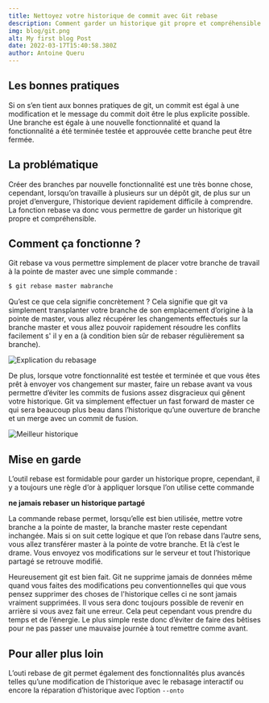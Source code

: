 ```yaml
---
title: Nettoyez votre historique de commit avec Git rebase
description: Comment garder un historique git propre et compréhensible quand on travail en équipe sur le même dépot git ? Le rebasage est une solution que nous allons découvrir dans cet article
img: blog/git.png
alt: My first blog Post
date: 2022-03-17T15:40:58.380Z
author: Antoine Queru
---
```




## Les bonnes pratiques 
Si on s’en tient aux bonnes pratiques de git, un commit est égal à une modification et le message du commit doit être le plus explicite possible. Une branche est égale à une nouvelle fonctionnalité et quand la fonctionnalité a été terminée testée et approuvée cette branche peut être fermée. 

## La problématique
Créer des branches par nouvelle fonctionnalité est une très bonne chose, cependant, lorsqu’on travaille à plusieurs sur un dépôt git, de plus sur un projet d’envergure, l’historique devient rapidement difficile à comprendre. La fonction rebase va donc vous permettre de garder un historique git propre et compréhensible.

## Comment ça fonctionne ? 
Git rebase va vous permettre simplement de placer votre branche de travail à la pointe de master avec une simple commande :

```bash
$ git rebase master mabranche
``` 

Qu’est ce que cela signifie concrètement ? Cela signifie que git va simplement transplanter votre branche de son emplacement d’origine à la pointe de master, vous allez récupérer les changements effectués sur la branche master et vous allez pouvoir rapidement résoudre les conflits facilement s' il y en a (à condition bien sûr de rebaser régulièrement sa branche). 

![Explication du rebasage](/blog/git-rebase/rebasage-1.png)

De plus, lorsque votre fonctionnalité est testée et terminée et que vous êtes prêt à envoyer vos changement sur master, faire un rebase avant va vous permettre d’éviter les commits de fusions assez disgracieux qui gênent votre historique. Git va simplement effectuer un fast forward de master ce qui sera beaucoup plus beau dans l’historique qu’une ouverture de branche et un merge avec un commit de fusion. 

![Meilleur historique](/blog/git-rebase/rebasage-2.png)

## Mise en garde 
L’outil rebase est formidable pour garder un historique propre, cependant, il y a toujours une règle d’or à appliquer lorsque l’on utilise cette commande 

**ne jamais rebaser un historique partagé**

La commande rebase permet, lorsqu’elle est bien utilisée, mettre votre branche a la pointe de master, la branche master reste cependant inchangée. Mais si on suit cette logique et que l’on rebase dans l’autre sens, vous allez transférer master à la pointe de votre branche. Et là c’est le drame. Vous envoyez vos modifications sur le serveur et tout l’historique partagé se retrouve modifié.

Heureusement git est bien fait. Git ne supprime jamais de données même quand vous faites des modifications peu conventionnelles qui que vous pensez supprimer des choses de l'historique celles ci ne sont jamais vraiment supprimées. Il vous sera donc toujours possible de revenir en arrière si vous avez fait une erreur. Cela peut cependant vous prendre du temps et de l’énergie. Le plus simple reste donc d’éviter de faire des bêtises pour ne pas passer une mauvaise journée à tout remettre comme avant. 

## Pour aller plus loin
L’outi rebase de git permet également des fonctionnalités plus avancés telles qu’une modification de l’historique avec le rebasage interactif ou encore la réparation d’historique avec l’option `--onto`
